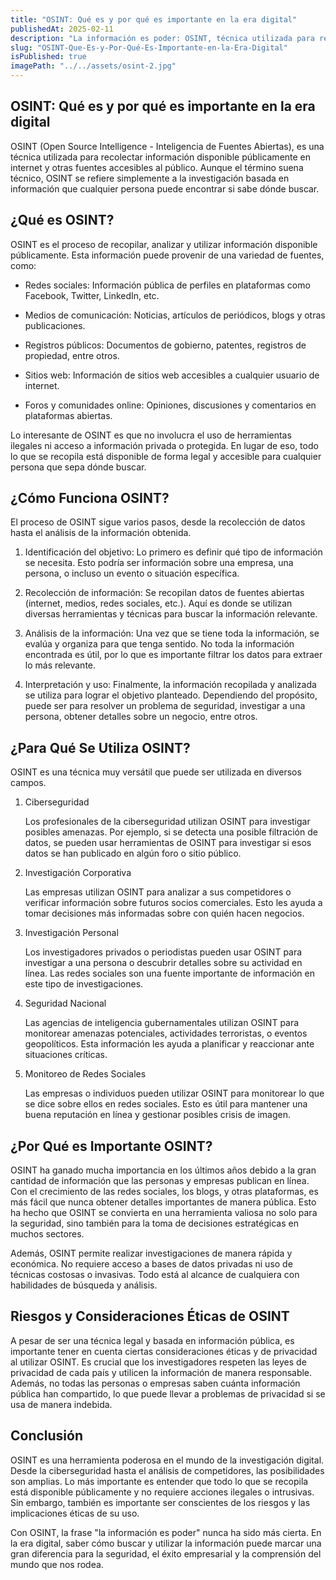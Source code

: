 ```yaml
---
title: "OSINT: Qué es y por qué es importante en la era digital"
publishedAt: 2025-02-11
description: "La información es poder: OSINT, técnica utilizada para recolectar información."
slug: "OSINT-Que-Es-y-Por-Qué-Es-Importante-en-la-Era-Digital"
isPublished: true
imagePath: "../../assets/osint-2.jpg"
---
```


## OSINT: Qué es y por qué es importante en la era digital

 OSINT (Open Source Intelligence - Inteligencia de Fuentes Abiertas), es una técnica utilizada para recolectar información disponible públicamente en internet y otras fuentes accesibles al público. Aunque el término suena técnico, OSINT se refiere simplemente a la investigación basada en información que cualquier persona puede encontrar si sabe dónde buscar.

## ¿Qué es OSINT?

OSINT es el proceso de recopilar, analizar y utilizar información disponible públicamente. Esta información puede provenir de una variedad de fuentes, como:

+ Redes sociales: Información pública de perfiles en plataformas como Facebook, Twitter, LinkedIn, etc.

+ Medios de comunicación: Noticias, artículos de periódicos, blogs y otras publicaciones.

+ Registros públicos: Documentos de gobierno, patentes, registros de propiedad, entre otros.

+ Sitios web: Información de sitios web accesibles a cualquier usuario de internet.

+ Foros y comunidades online: Opiniones, discusiones y comentarios en plataformas abiertas.

Lo interesante de OSINT es que no involucra el uso de herramientas ilegales ni acceso a información privada o protegida. En lugar de eso, todo lo que se recopila está disponible de forma legal y accesible para cualquier persona que sepa dónde buscar.

## ¿Cómo Funciona OSINT?

El proceso de OSINT sigue varios pasos, desde la recolección de datos hasta el análisis de la información obtenida.

1. Identificación del objetivo: Lo primero es definir qué tipo de información se necesita. Esto podría ser información sobre una empresa, una persona, o incluso un evento o situación específica.
   
2. Recolección de información: Se recopilan datos de fuentes abiertas (internet, medios, redes sociales, etc.). Aquí es donde se utilizan diversas herramientas y técnicas para buscar la información relevante.
   
3. Análisis de la información: Una vez que se tiene toda la información, se evalúa y organiza para que tenga sentido. No toda la información encontrada es útil, por lo que es importante filtrar los datos para extraer lo más relevante.
   
4. Interpretación y uso: Finalmente, la información recopilada y analizada se utiliza para lograr el objetivo planteado. Dependiendo del propósito, puede ser para resolver un problema de seguridad, investigar a una persona, obtener detalles sobre un negocio, entre otros.


## ¿Para Qué Se Utiliza OSINT?
OSINT es una técnica muy versátil que puede ser utilizada en diversos campos.

1. Ciberseguridad
   
    Los profesionales de la ciberseguridad utilizan OSINT para investigar posibles amenazas. Por ejemplo, si se detecta una posible filtración de datos, se pueden usar herramientas de OSINT para investigar si esos datos se han publicado en algún foro o sitio público.

2. Investigación Corporativa

    Las empresas utilizan OSINT para analizar a sus competidores o verificar información sobre futuros socios comerciales. Esto les ayuda a tomar decisiones más informadas sobre con quién hacen negocios.

3. Investigación Personal
    
    Los investigadores privados o periodistas pueden usar OSINT para investigar a una persona o descubrir detalles sobre su actividad en línea. Las redes sociales son una fuente importante de información en este tipo de investigaciones.

4. Seguridad Nacional

    Las agencias de inteligencia gubernamentales utilizan OSINT para monitorear amenazas potenciales, actividades terroristas, o eventos geopolíticos. Esta información les ayuda a planificar y reaccionar ante situaciones críticas.

5. Monitoreo de Redes Sociales

    Las empresas o individuos pueden utilizar OSINT para monitorear lo que se dice sobre ellos en redes sociales. Esto es útil para mantener una buena reputación en línea y gestionar posibles crisis de imagen.

## ¿Por Qué es Importante OSINT?
OSINT ha ganado mucha importancia en los últimos años debido a la gran cantidad de información que las personas y empresas publican en línea. Con el crecimiento de las redes sociales, los blogs, y otras plataformas, es más fácil que nunca obtener detalles importantes de manera pública. Esto ha hecho que OSINT se convierta en una herramienta valiosa no solo para la seguridad, sino también para la toma de decisiones estratégicas en muchos sectores.

Además, OSINT permite realizar investigaciones de manera rápida y económica. No requiere acceso a bases de datos privadas ni uso de técnicas costosas o invasivas. Todo está al alcance de cualquiera con habilidades de búsqueda y análisis.

## Riesgos y Consideraciones Éticas de OSINT
A pesar de ser una técnica legal y basada en información pública, es importante tener en cuenta ciertas consideraciones éticas y de privacidad al utilizar OSINT. Es crucial que los investigadores respeten las leyes de privacidad de cada país y utilicen la información de manera responsable. Además, no todas las personas o empresas saben cuánta información pública han compartido, lo que puede llevar a problemas de privacidad si se usa de manera indebida.

## Conclusión
OSINT es una herramienta poderosa en el mundo de la investigación digital. Desde la ciberseguridad hasta el análisis de competidores, las posibilidades son amplias. Lo más importante es entender que todo lo que se recopila está disponible públicamente y no requiere acciones ilegales o intrusivas. Sin embargo, también es importante ser conscientes de los riesgos y las implicaciones éticas de su uso.

Con OSINT, la frase "la información es poder" nunca ha sido más cierta. En la era digital, saber cómo buscar y utilizar la información puede marcar una gran diferencia para la seguridad, el éxito empresarial y la comprensión del mundo que nos rodea.